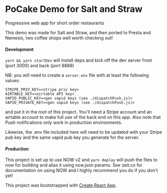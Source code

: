 # PoCake Demo for Salt and Straw

Progressive web app for short order restaurants

This demo was made for Salt and Straw, and then ported to Presta and Nemesis, two coffee shops well worth checking out!

#### Development
`yarn && yarn startDev` will install deps and kick off the dev server front (port 3000) and back (port 8888)

NB: you will need to create a `server.env` file with at least the following values:

```
STRIPE_PRIV_KEY=<stripe priv key>
AIRTABLE_KEY=<airtable API key>
VAPID_PUBLIC_KEY=<gen vapid keys (see ./dispatchPush.js)>
VAPID_PRIVATE_KEY=<gen vapid keys (see ./dispatchPush.js)>
```

and put it in the root of this project. You'll need a Stripe account and an airtable account to make full use of the back end on this app. Also note that Push notifications only work in production environments.

Likewise, the .env file included here will need to be updated with your Stripe pub key and the same vapid pub key you generate for the server.

#### Production
This project is set up to use NOW v2 and `yarn deploy` will push the files to now for building and alias it using now.json params.
See zeit.co for documentation on using NOW and I highly recommend you do if you don't yet!

This project was bootstrapped with [Create React App](https://github.com/facebook/create-react-app).
